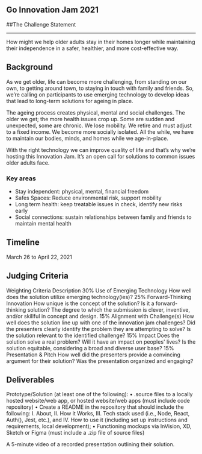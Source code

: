 ## Go Innovation Jam 2021

##The Challenge Statement
***
How might we help older adults stay in their homes longer while maintaining their independence in a safer, healthier, and more cost-effective way.


## Background
As we get older, life can become more challenging, from standing on our own, to getting around town, to staying in touch with family and friends. So, we’re calling on participants to use emerging technology to develop ideas that lead to long-term solutions for ageing in place.

The ageing process creates physical, mental and social challenges. The older we get; the more health issues crop up. Some are sudden and unexpected, some are chronic. We lose mobility. We retire and must adjust to a fixed income. We become more socially isolated. All the while, we have to maintain our bodies, minds, and homes while we age-in-place.  

With the right technology we can improve quality of life and that’s why we’re hosting this Innovation Jam. It’s an open call for solutions to common issues older adults face. 

### Key areas
- Stay independent: physical, mental, financial freedom
- Safes Spaces: Reduce environmental risk, support mobility
- Long term health: keep treatable issues in check, identify new risks early
- Social connections: sustain relationships between family and friends to maintain mental health


## Timeline
March 26 to April 22, 2021

## Judging Criteria
Weighting	       Criteria	            Description
30%	        Use of Emerging Technology	How well does the solution utilize emerging technology(ies)?
25%	        Forward-Thinking Innovation	How unique is the concept of the solution? Is it a forward-thinking solution?
										The degree to which the submission is clever, inventive, and/or skillful in concept and design.
15%	        Alignment with Challenge(s)	How well does the solution line up with one of the innovation jam challenges?
										Did the presenters clearly identify the problem they are attempting to solve? Is the solution relevant to the identified challenge?
15%	        Impact						Does the solution solve a real problem? Will it have an impact on peoples' lives?
										Is the solution equitable, considering a broad and diverse user base?
15%			Presentation & Pitch		How well did the presenters provide a convincing argument for their solution?
 										Was the presentation organized and engaging?


## Deliverables
Prototype/Solution (at least one of the following):
• .source files to a locally hosted website/web app, or hosted website/web apps (must include code repository)
	• Create a README in the repository that should include the following:
		I. About,
		II. How it Works,
		III. Tech stack used (i.e., Node, React, Auth(), Jest, etc.), and
		IV. How to use it (including set up instructions and requirements, local development);
• Functioning mockups via InVision, XD, Sketch or Figma (must include a .zip file of source files)

A 5-minute video of a recorded presentation outlining their solution.
